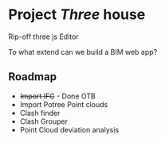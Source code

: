  # Project _Three_ house
  
  
  Rip-off three js Editor
  
  To what extend can we build a BIM web app?
  
  ## Roadmap
  
  
  * ~~Import IFC~~ -  Done OTB
  * Import Potree Point clouds
  * Clash finder
  * Clash Grouper
  * Point Cloud deviation analysis

